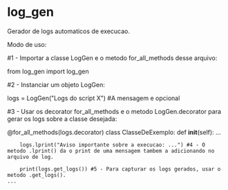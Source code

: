 # log_gen
Gerador de logs automaticos de execucao.

Modo de uso:

#1 - Importar a classe LogGen e o metodo for_all_methods desse arquivo:

from log_gen import log_gen

#2 - Instanciar um objeto LogGen:

logs = LogGen("Logs do script X") #A mensagem e opcional

#3 - Usar os decorator for_all_methods e o metodo LogGen.decorator para gerar os logs sobre a classe desejada:

@for_all_methods(logs.decorator)
class ClasseDeExemplo:
	def __init__(self):
		...
		
		logs.lprint("Aviso importante sobre a execucao: ...") #4 - O metodo .lprint() da o print de uma mensagem tambem a adicionando no arquivo de log.

		print(logs.get_logs()) #5 - Para capturar os logs gerados, usar o metodo .get_logs().
	...
